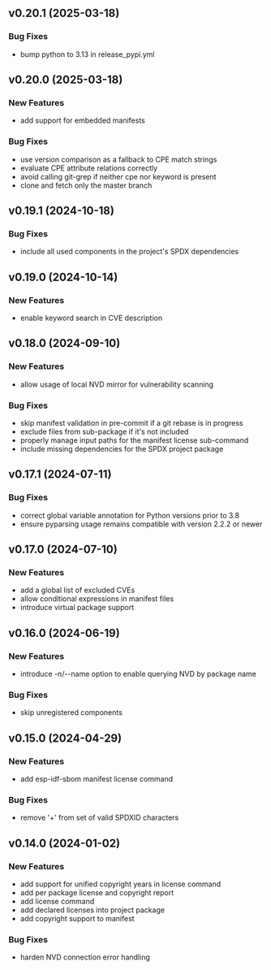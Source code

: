 ## v0.20.1 (2025-03-18)

### Bug Fixes

- bump python to 3.13 in release_pypi.yml

## v0.20.0 (2025-03-18)

### New Features

- add support for embedded manifests

### Bug Fixes

- use version comparison as a fallback to CPE match strings
- evaluate CPE attribute relations correctly
- avoid calling git-grep if neither cpe nor keyword is present
- clone and fetch only the master branch

## v0.19.1 (2024-10-18)

### Bug Fixes

- include all used components in the project's SPDX dependencies

## v0.19.0 (2024-10-14)

### New Features

- enable keyword search in CVE description

## v0.18.0 (2024-09-10)

### New Features

- allow usage of local NVD mirror for vulnerability scanning

### Bug Fixes

- skip manifest validation in pre-commit if a git rebase is in progress
- exclude files from sub-package if it's not included
- properly manage input paths for the manifest license sub-command
- include missing dependencies for the SPDX project package

## v0.17.1 (2024-07-11)

### Bug Fixes

- correct global variable annotation for Python versions prior to 3.8
- ensure pyparsing usage remains compatible with version 2.2.2 or newer

## v0.17.0 (2024-07-10)

### New Features

- add a global list of excluded CVEs
- allow conditional expressions in manifest files
- introduce virtual package support

## v0.16.0 (2024-06-19)

### New Features

- introduce -n/--name option to enable querying NVD by package name

### Bug Fixes

- skip unregistered components

## v0.15.0 (2024-04-29)

### New Features

- add esp-idf-sbom manifest license command

### Bug Fixes

- remove '+' from set of valid SPDXID characters

## v0.14.0 (2024-01-02)

### New Features

- add support for unified copyright years in license command
- add per package license and copyright report
- add license command
- add declared licenses into project package
- add copyright support to manifest

### Bug Fixes

- harden NVD connection error handling
